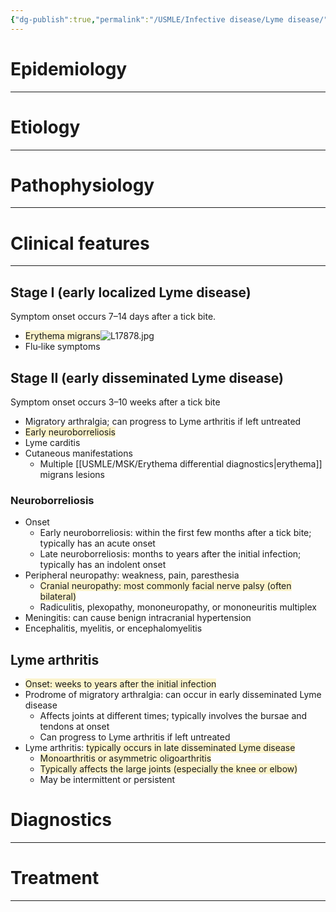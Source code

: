 ```yaml
---
{"dg-publish":true,"permalink":"/USMLE/Infective disease/Lyme disease/"}
---
```


# Epidemiology
---


# Etiology
---


# Pathophysiology
---


# Clinical features
---
## Stage I (early localized Lyme disease)
Symptom onset occurs 7–14 days after a tick bite.
- <span style="background:rgba(240, 200, 0, 0.2)">Erythema migrans</span>![L17878.jpg](/img/user/appendix/L17878.jpg)
- Flu‑like symptoms
## Stage II (early disseminated Lyme disease)
Symptom onset occurs 3–10 weeks after a tick bite
- Migratory arthralgia; can progress to Lyme arthritis if left untreated
- <span style="background:rgba(240, 200, 0, 0.2)">Early neuroborreliosis</span>
- Lyme carditis
- Cutaneous manifestations
	- Multiple [[USMLE/MSK/Erythema differential diagnostics\|erythema]] migrans lesions
### Neuroborreliosis
- Onset
	- Early neuroborreliosis: within the first few months after a tick bite; typically has an acute onset
	- Late neuroborreliosis: months to years after the initial infection; typically has an indolent onset
- Peripheral neuropathy: weakness, pain, paresthesia
	- <span style="background:rgba(240, 200, 0, 0.2)">Cranial neuropathy: most commonly facial nerve palsy (often bilateral)</span>
	- Radiculitis, plexopathy, mononeuropathy, or mononeuritis multiplex
- Meningitis: can cause benign intracranial hypertension
- Encephalitis, myelitis, or encephalomyelitis
## Lyme arthritis
- <span style="background:rgba(240, 200, 0, 0.2)">Onset: weeks to years after the initial infection</span>
- Prodrome of migratory arthralgia: can occur in early disseminated Lyme disease
	- Affects joints at different times; typically involves the bursae and tendons at onset
	- Can progress to Lyme arthritis if left untreated
- Lyme arthritis: <span style="background:rgba(240, 200, 0, 0.2)">typically occurs in late disseminated Lyme disease</span>
	- <span style="background:rgba(240, 200, 0, 0.2)">Monoarthritis or asymmetric oligoarthritis</span>
	- <span style="background:rgba(240, 200, 0, 0.2)">Typically affects the large joints (especially the knee or elbow)</span>
	- May be intermittent or persistent

# Diagnostics
---


# Treatment
---

